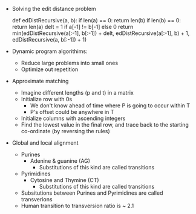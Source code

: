 - Solving the edit distance problem

    def edDistRecursive(a, b):
      if len(a) == 0:
        return len(b)
      if len(b) == 0:
        return len(a)
      delt = 1 if a[-1] != b[-1] else 0
      return min(edDistRecursive(a[:-1], b[:-1]) + delt,
                 edDistRecursive(a[:-1], b) + 1,
                 edDistRecursive(a, b[:-1]) + 1)

- Dynamic program algorithims:
  - Reduce large problems into small ones
  - Optimize out repetition

- Approximate matching
  - Imagine different lengths (p and t) in a matrix
  - Initialize row with 0s
    - We don't know ahead of time where P is going to occur within T
    - P's offset  could be anywhere in T
  - Initialize columns with ascending integers
  - Find the lowest value in the final row, and trace back to the starting co-ordinate (by reversing the rules)

- Global and local alignment
  - Purines
    - Adenine & guanine (AG)
      - Substitutions of this kind are called transitions
  - Pyrimidines 
    - Cytosine and Thymine (CT)
      - Substitutions of this kind are called transitions
  - Subsitutions between Purines and Pyrimidines are called transverions
  - Human transition to transversion ratio is ~ 2.1
